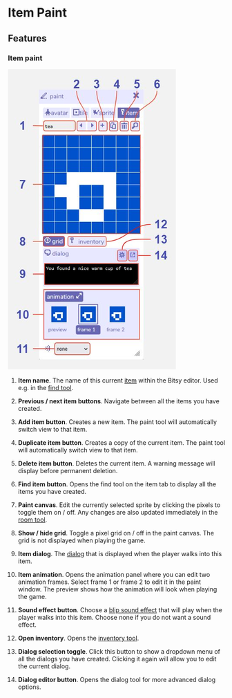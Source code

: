 # Item Paint

## Features

### Item paint

![item paint diagram](.images/paintDiagram04.JPG)

1. **Item name**. The name of this current [item](../paint/#item) within the Bitsy editor. Used e.g. in the [find tool](../find).

2. **Previous / next item buttons**. Navigate between all the items you have created.

3. **Add item button**. Creates a new item. The paint tool will automatically switch view to that item.

4. **Duplicate item button**. Creates a copy of the current item. The paint tool will automatically switch view to that item.

5. **Delete item button**. Deletes the current item. A warning message will display before permanent deletion.

6. **Find item button**. Opens the find tool on the item tab to display all the items you have created.

7. **Paint canvas**. Edit the currently selected sprite by clicking the pixels to toggle them on / off. Any changes are also updated immediately in the [room tool](../room).

8. **Show / hide grid**. Toggle a pixel grid on / off in the paint canvas. The grid is not displayed when playing the game.

9. **Item dialog**. The [dialog](../dialog) that is displayed when the player walks into this item.

10. **Item animation**. Opens the animation panel where you can edit two animation frames. Select frame 1 or frame 2 to edit it in the paint window. The preview shows how the animation will look when playing the game.

11. **Sound effect button**. Choose a [blip sound effect](../blip) that will play when the player walks into this item. Choose none if you do not want a sound effect.

12. **Open inventory**. Opens the [inventory tool](/tools/inventory/).

13. **Dialog selection toggle**. Click this button to show a dropdown menu of all the dialogs you have created. Clicking it again will allow you to edit the current dialog.

14. **Dialog editor button**. Opens the dialog tool for more advanced dialog options.